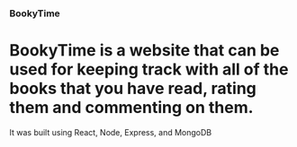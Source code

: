 ### BookyTime

# BookyTime is a website that can be used for keeping track with all of the books that you have read, rating them and commenting on them.

It was built using React, Node, Express, and MongoDB
